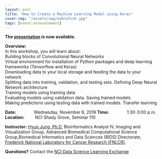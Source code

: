 ```yaml
---
layout: post
title: "How to Create a Machine Learning Model using Keras"
cover-img: "/assets/img/zebrafish.jpg"
tags: [event-announcement]
---
```


**The [presentation](../attachments/Keras_DL_Framework.pdf) is now available.**

**Overview:**  
In this workshop, you will learn about:  
Building blocks of Convolutional Neural Networks  
Virtual environment for installation of Python packages and deep learning frameworks (Tensorflow and Keras)  
Downloading data to your local storage and feeding the data to your network  
Splitting data into training, validation, and testing sets. 
Defining Deep Neural Network architecture  
Training models using training data  
Evaluating models using validation data. 
Saving trained models  
Making predictions using testing data with trained models. 
Transfer learning  

**Date:** &nbsp;&nbsp;&nbsp;&nbsp;&nbsp;&nbsp;&nbsp;&nbsp;&nbsp;&nbsp;&nbsp;&nbsp;&nbsp;&nbsp;Wednesday, November 6, 2019 
**Time:** &nbsp;&nbsp;&nbsp;&nbsp;&nbsp;&nbsp;&nbsp;&nbsp;&nbsp;&nbsp;&nbsp;&nbsp;&nbsp;&nbsp;1:30-3:00 p.m. 
**Location:**&nbsp;&nbsp;&nbsp;&nbsp;&nbsp;&nbsp;&nbsp;&nbsp;&nbsp;NCI Shady Grove, Seminar 110

**Instructor:** [Hyun Jung, Ph.D](https://www.linkedin.com/in/davidhj/), Bioinformatics Analyst IV, Imaging and Visualization Group, Advanced Biomedical Computational Science Group,Biomedical Informatics and Data Sciences (BIDS) Directorate, [Frederick National Laboratory for Cancer Research (FNLCR)](https://frederick.cancer.gov/).

**Questions?** Contact the [NCI Data Science Learning Exchange](mailto:NCIDataScienceLearningExchange@mail.nih.gov)




